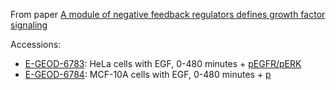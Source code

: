 From paper [A module of negative feedback regulators defines growth
factor signaling](http://www.nature.com/ng/journal/v39/n4/full/ng1987.html)

Accessions:

* [E-GEOD-6783](https://www.ebi.ac.uk/arrayexpress/experiments/E-GEOD-6783/):
  HeLa cells with EGF, 0-480 minutes +
  [pEGFR/pERK](http://www.nature.com/ng/journal/v39/n4/fig_tab/ng1987_F1.html)
* [E-GEOD-6784](https://www.ebi.ac.uk/arrayexpress/experiments/E-GEOD-6784/):
  MCF-10A cells with EGF, 0-480 minutes +
  [p](http://www.nature.com/ng/journal/v39/n4/extref/ng1987-S6.pdf)
